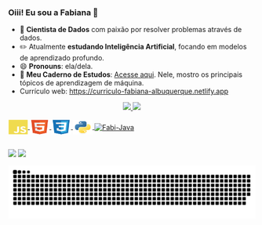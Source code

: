 ### Oiii! Eu sou a Fabiana 👋

- 🔭 **Cientista de Dados** com paixão por resolver problemas através de dados.
- :pencil2: Atualmente **estudando Inteligência Artificial**, focando em modelos de aprendizado profundo.
- 😄 **Pronouns**: ela/dela.
- :closed_book: **Meu Caderno de Estudos**: [Acesse aqui](https://www.notion.so/fabiana-programacao/Caderno-de-Estudos-2058c54c777b4f6da782be4572680f7b?pvs=4). Nele, mostro os principais tópicos de aprendizagem de máquina.
- Currículo web: https://curriculo-fabiana-albuquerque.netlify.app

<!-- Gráficos -->
<div align="center">
  <a href="https://github.com/FabianaAlbuquerque97">
  <img height="180em" src="https://github-readme-stats.vercel.app/api?username=FabianaAlbuquerque97&show_icons=true&theme=dracula&include_all_commits=true&count_private=true"/>
  <img height="180em" src="https://github-readme-stats.vercel.app/api/top-langs/?username=FabianaAlbuquerque97&layout=compact&langs_count=7&theme=dracula"/>
</div>

<!-- Ícones das linguagens que uso -->
<div style="display: inline_block"><br>
  <img align="center" alt="Fabi-Js" height="30" width="40" src="https://raw.githubusercontent.com/devicons/devicon/master/icons/javascript/javascript-plain.svg">
  <img align="center" alt="Fabi-HTML" height="30" width="40" src="https://raw.githubusercontent.com/devicons/devicon/master/icons/html5/html5-original.svg">
  <img align="center" alt="Fabi-CSS" height="30" width="40" src="https://raw.githubusercontent.com/devicons/devicon/master/icons/css3/css3-original.svg">
  <img align="center" alt="Fabi-Python" height="30" width="40" src="https://raw.githubusercontent.com/devicons/devicon/master/icons/python/python-original.svg">
  <img align="center" alt="Fabi-Java" height="30" width="40" src="https://cdn.jsdelivr.net/gh/devicons/devicon/icons/java/java-plain-wordmark.svg" />
</div>

##

<!-- Redes Sociais -->
<div> 
  <a href="https://www.linkedin.com/in/fabiana-albuquerque-tecnologa/" target="_blank"><img src="https://img.shields.io/badge/-LinkedIn-%230077B5?style=for-the-badge&logo=linkedin&logoColor=white" target="_blank"></a> 
  <a href="https://www.github.com/FabianaAlbuquerque97" target="_blank"><img src="https://img.shields.io/badge/-GitHub-%23000000?style=for-the-badge&logo=github&logoColor=white" target="_blank"></a>
</div>

![Snake animation](https://github.com/FabianaAlbuquerque97/FabianaAlbuquerque97/blob/output/github-contribution-grid-snake.svg)
